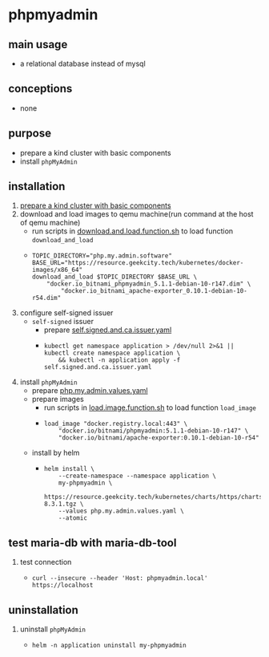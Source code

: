 # phpmyadmin

## main usage

* a relational database instead of mysql

## conceptions

* none

## purpose

* prepare a kind cluster with basic components
* install `phpMyAdmin`

## installation

1. [prepare a kind cluster with basic components](../basic/kind.cluster.md)
2. download and load images to qemu machine(run command at the host of qemu machine)
    * run scripts
      in [download.and.load.function.sh](../resources/create.qemu.machine.for.kind/download.and.load.function.sh.md) to
      load function `download_and_load`
    * ```shell
      TOPIC_DIRECTORY="php.my.admin.software"
      BASE_URL="https://resource.geekcity.tech/kubernetes/docker-images/x86_64"
      download_and_load $TOPIC_DIRECTORY $BASE_URL \
          "docker.io_bitnami_phpmyadmin_5.1.1-debian-10-r147.dim" \
              "docker.io_bitnami_apache-exporter_0.10.1-debian-10-r54.dim"
      ```
3. configure self-signed issuer
    * `self-signed` issuer
        + prepare [self.signed.and.ca.issuer.yaml](../basic/resources/cert.manager/self.signed.and.ca.issuer.yaml.md)
        + ```shell
          kubectl get namespace application > /dev/null 2>&1 || kubectl create namespace application \
              && kubectl -n application apply -f self.signed.and.ca.issuer.yaml
          ```
4. install `phpMyAdmin`
    * prepare [php.my.admin.values.yaml](resources/php.my.admin/php.my.admin.values.yaml.md)
    * prepare images
        + run scripts in [load.image.function.sh](../resources/load.image.function.sh.md) to load function `load_image`
        + ```shell
          load_image "docker.registry.local:443" \
              "docker.io/bitnami/phpmyadmin:5.1.1-debian-10-r147" \
              "docker.io/bitnami/apache-exporter:0.10.1-debian-10-r54"
          ```
    * install by helm
        + ```shell
          helm install \
              --create-namespace --namespace application \
              my-phpmyadmin \
              https://resource.geekcity.tech/kubernetes/charts/https/charts.bitnami.com/bitnami/phpmyadmin-8.3.1.tgz \
              --values php.my.admin.values.yaml \
              --atomic
          ```

## test maria-db with maria-db-tool

1. test connection
    * ```shell
      curl --insecure --header 'Host: phpmyadmin.local' https://localhost
      ```

## uninstallation

1. uninstall `phpMyAdmin`
    * ```shell
      helm -n application uninstall my-phpmyadmin
      ```
